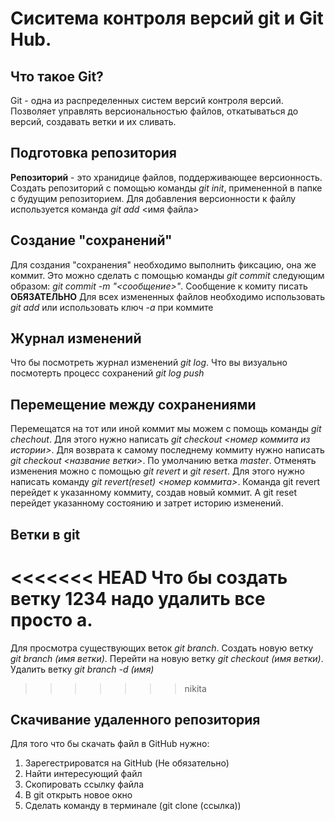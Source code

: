 # Сиситема контроля версий git и Git Hub.

## Что такое Git?
Git - одна из распределенных систем версий контроля версий. Позволяет управлять версиональностью файлов, откатываться до версий, создавать ветки и их сливать.

## Подготовка репозитория
**Репозиторий** - это хранидице файлов, поддерживающее версионность. Создать репозиторий с помощью команды *git init*, примененной в папке с будущим репозиторием.
Для добавления версионности к файлу используется команда *git add* <имя файла>
## Создание "сохранений"
Для создания "сохранения" необходимо выполнить фиксацию, она же коммит. Это можно сделать с помощью команды *git commit* следующим образом: *git commit -m "<сообщение>"*. Сообщение к комиту писать 
**ОБЯЗАТЕЛЬНО**
Для всех измененных файлов необходимо использовать *git add* или использовать ключ *-a* при коммите

## Журнал изменений
Что бы посмотреть журнал изменений *git log*.
Что вы визуально посмотерть процесс сохранений 
*git log push*

## Перемещение между сохранениями
Перемещатся на тот или иной коммит мы можем с помощь команды *git chechout*. Для этого нужно написать *git checkout <номер коммита из истории>*. Для возврата к самому последнему коммиту нужно написать *git checkout <название ветки>*. По умолчанию ветка *master*. 
Отменять изменения можно с помощью *git revert* и *git resert*. Для этого нужно написать команду *git revert(reset) <номер коммита>*. Команда git revert перейдет к указанному коммиту, создав новый коммит. А git reset перейдет указанному состоянию и затрет историю изменений.


## Ветки в git
<<<<<<< HEAD
Что бы создать ветку 1234 надо удалить все просто а.
=======
Для просмотра существующих веток *git branch*.
Создать новую ветку *git branch (имя ветки)*.
Перейти на новую ветку *git checkout (имя ветки)*.
Удалить ветку *git branch -d (имя)*
>>>>>>> nikita

## Скачивание удаленного репозитория
Для того что бы скачать файл в GitHub нужно:
1. Зарегестрироватся на GitHub (Не обязательно)
2. Найти интересующий файл
3. Скопировать ссылку файла
4. В git открыть новое окно
5. Сделать команду в терминале  (git clone (ссылка))




